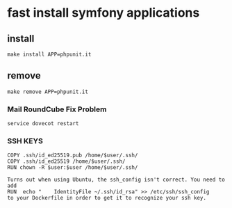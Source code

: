 # fast install symfony applications


## install 
```ssh
make install APP=phpunit.it
```

## remove
```ssh
make remove APP=phpunit.it
```


### Mail RoundCube Fix Problem
```
service dovecot restart
```

### SSH KEYS
```
COPY .ssh/id_ed25519.pub /home/$user/.ssh/
COPY .ssh/id_ed25519 /home/$user/.ssh/
RUN chown -R $user:$user /home/$user/.ssh/

Turns out when using Ubuntu, the ssh_config isn't correct. You need to add 
RUN  echo "    IdentityFile ~/.ssh/id_rsa" >> /etc/ssh/ssh_config
to your Dockerfile in order to get it to recognize your ssh key.
```